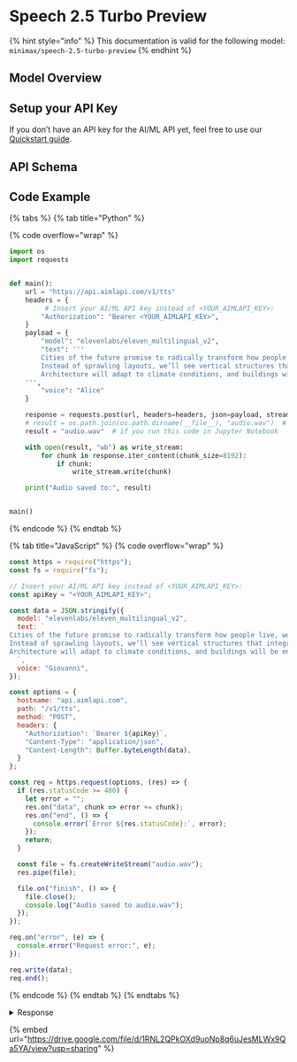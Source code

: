 # Speech 2.5 Turbo Preview

{% hint style="info" %}
This documentation is valid for the following model:    `minimax/speech-2.5-turbo-preview`
{% endhint %}

## Model Overview



## Setup your API Key

If you don’t have an API key for the AI/ML API yet, feel free to use our [Quickstart guide](https://docs.aimlapi.com/quickstart/setting-up).

## API Schema

## Code Example

{% tabs %}
{% tab title="Python" %}


{% code overflow="wrap" %}
```python
import os
import requests


def main():
    url = "https://api.aimlapi.com/v1/tts"
    headers = {
         # Insert your AI/ML API key instead of <YOUR_AIMLAPI_KEY>:
        "Authorization": "Bearer <YOUR_AIMLAPI_KEY>",
    }
    payload = {
        "model": "elevenlabs/eleven_multilingual_v2",
        "text": '''
        Cities of the future promise to radically transform how people live, work, and move. 
        Instead of sprawling layouts, we’ll see vertical structures that integrate residential, work, and public spaces into single, self-sustaining ecosystems. 
        Architecture will adapt to climate conditions, and buildings will be energy-efficient—generating power through solar panels, wind turbines, and even foot traffic.
    ''',
        "voice": "Alice"
    }

    response = requests.post(url, headers=headers, json=payload, stream=True)
    # result = os.path.join(os.path.dirname(__file__), "audio.wav")  # if you run this code as a .py file
    result = "audio.wav"  # if you run this code in Jupyter Notebook    

    with open(result, "wb") as write_stream:
        for chunk in response.iter_content(chunk_size=8192):
            if chunk:
                write_stream.write(chunk)

    print("Audio saved to:", result)


main()
```
{% endcode %}
{% endtab %}

{% tab title="JavaScript" %}
{% code overflow="wrap" %}
```javascript
const https = require("https");
const fs = require("fs");

// Insert your AI/ML API key instead of <YOUR_AIMLAPI_KEY>:
const apiKey = "<YOUR_AIMLAPI_KEY>";

const data = JSON.stringify({
  model: "elevenlabs/eleven_multilingual_v2",
  text: `
Cities of the future promise to radically transform how people live, work, and move. 
Instead of sprawling layouts, we’ll see vertical structures that integrate residential, work, and public spaces into single, self-sustaining ecosystems. 
Architecture will adapt to climate conditions, and buildings will be energy-efficient—generating power through solar panels, wind turbines, and even foot traffic.
  `,
  voice: "Giovanni",
});

const options = {
  hostname: "api.aimlapi.com",
  path: "/v1/tts",
  method: "POST",
  headers: {
    "Authorization": `Bearer ${apiKey}`,
    "Content-Type": "application/json",
    "Content-Length": Buffer.byteLength(data),
  }
};

const req = https.request(options, (res) => {
  if (res.statusCode >= 400) {
    let error = "";
    res.on("data", chunk => error += chunk);
    res.on("end", () => {
      console.error(`Error ${res.statusCode}:`, error);
    });
    return;
  }

  const file = fs.createWriteStream("audio.wav");
  res.pipe(file);

  file.on("finish", () => {
    file.close();
    console.log("Audio saved to audio.wav");
  });
});

req.on("error", (e) => {
  console.error("Request error:", e);
});

req.write(data);
req.end();
```
{% endcode %}
{% endtab %}
{% endtabs %}

<details>

<summary>Response</summary>

```
Audio saved to: audio.wav
```

</details>

{% embed url="https://drive.google.com/file/d/1RNL2QPkOXd9uoNp8q6uJesMLWx9Qa5YA/view?usp=sharing" %}
